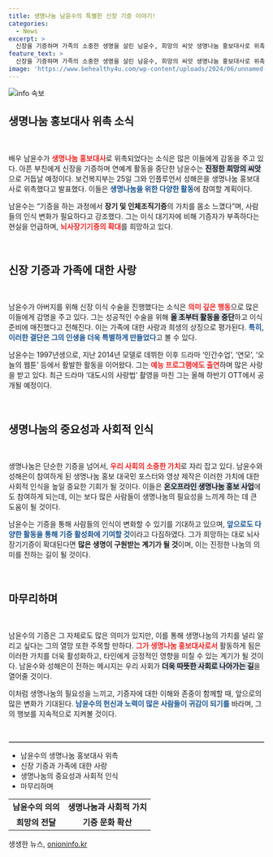 ```yaml
---
title: 생명나눔 남윤수의 특별한 신장 기증 이야기!
categories:
  - News
excerpt: >
  신장을 기증하며 가족의 소중한 생명을 살린 남윤수, 희망의 씨앗 생명나눔 홍보대사로 위촉! 그의 진심 어린 활동이 생명나눔의 가치를 알리는 계기가 될 것으로 기대됩니다.
feature_text: >
  신장을 기증하며 가족의 소중한 생명을 살린 남윤수, 희망의 씨앗 생명나눔 홍보대사로 위촉! 그의 진심 어린 활동이 생명나눔의 가치를 알리는 계기가 될 것으로 기대됩니다.
image: 'https://www.behealthy4u.com/wp-content/uploads/2024/06/unnamed-file.png'
---
```


<p><img src="https://www.behealthy4u.com/wp-content/uploads/2024/06/unnamed-file.png" alt="info 속보" /></p>

<h2 data-ke-size="size26">생명나눔 홍보대사 위촉 소식</h2>

<p data-ke-size="size16">&nbsp;</p>

<p>배우 남윤수가 <b><span style="color: #ee2323;">생명나눔 홍보대사</span></b>로 위촉되었다는 소식은 많은 이들에게 감동을 주고 있다. 아픈 부친에게 신장을 기증하며 연예계 활동을 중단한 남윤수는 <b><span style="background-color: #21538527;">진정한 희망의 씨앗</span></b>으로 거듭날 예정이다. 보건복지부는 25일 그와 인플루언서 성해은을 생명나눔 홍보대사로 위촉했다고 발표했다. 이들은 <b><span style="color: #1a5490;">생명나눔을 위한 다양한 활동</span></b>에 참여할 계획이다. </p>

<p>남윤수는 “기증을 하는 과정에서 <b>장기 및 인체조직기증</b>의 가치를 몸소 느꼈다”며, 사람들의 인식 변화가 필요하다고 강조했다. 그는 이식 대기자에 비해 기증자가 부족하다는 현실을 언급하며, <b><span style="color: #ee2323;">뇌사장기기증의 확대</span></b>를 희망하고 있다. </p>

<p data-ke-size="size16">&nbsp;</p>

<h2 data-ke-size="size26">신장 기증과 가족에 대한 사랑</h2>

<p data-ke-size="size16">&nbsp;</p>

<p>남윤수가 아버지를 위해 신장 이식 수술을 진행했다는 소식은 <b><span style="color: #ee2323;">의미 깊은 행동</span></b>으로 많은 이들에게 감명을 주고 있다. 그는 성공적인 수술을 위해 <b><span style="background-color: #21538527;">올 초부터 활동을 중단</span></b>하고 이식 준비에 매진했다고 전해진다. 이는 가족에 대한 사랑과 희생의 상징으로 평가된다. <b><span style="color: #1a5490;">특히, 이러한 결단은 그의 인생을 더욱 특별하게 만들었다</span></b>고 볼 수 있다.</p>

<p>남윤수는 1997년생으로, 지난 2014년 모델로 데뷔한 이후 드라마 ‘인간수업’, ‘연모’, ‘오늘의 웹툰’ 등에서 활발한 활동을 이어왔다. 그는 <b><span style="color: #ee2323;">예능 프로그램에도 출연</span></b>하며 많은 사랑을 받고 있다. 최근 드라마 ‘대도시의 사랑법’ 촬영을 마친 그는 올해 하반기 OTT에서 공개될 예정이다.</p>

<p data-ke-size="size16">&nbsp;</p>

<h2 data-ke-size="size26">생명나눔의 중요성과 사회적 인식</h2>

<p data-ke-size="size16">&nbsp;</p>

<p>생명나눔은 단순한 기증을 넘어서, <b><span style="color: #ee2323;">우리 사회의 소중한 가치</span></b>로 자리 잡고 있다. 남윤수와 성해은이 참여하게 된 생명나눔 홍보 대국민 포스터와 영상 제작은 이러한 가치에 대한 사회적 인식을 높일 중요한 기회가 될 것이다. 이들은 <b><span style="background-color: #21538527;">온오프라인 생명나눔 홍보 사업</span></b>에도 참여하게 되는데, 이는 보다 많은 사람들이 생명나눔의 필요성을 느끼게 하는 데 큰 도움이 될 것이다.</p>

<p>남윤수는 기증을 통해 사람들의 인식이 변화할 수 있기를 기대하고 있으며, <b><span style="color: #1a5490;">앞으로도 다양한 활동을 통해 기증 활성화에 기여할 것</span></b>이라고 다짐하였다. 그가 희망하는 대로 뇌사장기기증이 확대된다면 <b>많은 생명이 구원받는 계기가 될 것</b>이며, 이는 진정한 나눔의 의미를 전하는 길이 될 것이다.</p>

<p data-ke-size="size16">&nbsp;</p>

<h2 data-ke-size="size26">마무리하며</h2>

<p data-ke-size="size16">&nbsp;</p>

<p>남윤수의 기증은 그 자체로도 많은 의미가 있지만, 이를 통해 생명나눔의 가치를 널리 알리고 싶다는 그의 열망 또한 주목할 만하다. <b><span style="color: #ee2323;">그가 생명나눔 홍보대사로서</span></b> 활동하게 됨은 이러한 가치를 더욱 활성화하고, 타인에게 긍정적인 영향을 미칠 수 있는 계기가 될 것이다. 남윤수와 성해은이 전하는 메시지는 우리 사회가 <b><span style="background-color: #21538527;">더욱 따뜻한 사회로 나아가는 길</span></b>을 열어줄 것이다. </p>

<p>이처럼 생명나눔의 필요성을 느끼고, 기증자에 대한 이해와 존중이 함께할 때, 앞으로의 많은 변화가 기대된다. <b><span style="color: #1a5490;">남윤수의 헌신과 노력이 많은 사람들이 귀감이 되기를</span></b> 바라며, 그의 행보를 지속적으로 지켜볼 것이다. </p>

<p data-ke-size="size16">&nbsp;</p> 

<hr style="border: 1px solid #ccc;"/> 

<ul>
    <li>남윤수의 생명나눔 홍보대사 위촉</li>
    <li>신장 기증과 가족에 대한 사랑</li>
    <li>생명나눔의 중요성과 사회적 인식</li>
    <li>마무리하며</li>
</ul>

<table>
    <tr>
        <td style="text-align: center; height: 17px;"><b>남윤수의 의의</b></td>
        <td style="text-align: center; height: 17px;"><b>생명나눔과 사회적 가치</b></td>
    </tr>
    <tr>
        <td style="text-align: center; height: 17px;"><b>희망의 전달</b></td>
        <td style="text-align: center; height: 17px;"><b>기증 문화 확산</b></td>
    </tr>
</table>
생생한 뉴스, <a href="https://onioninfo.kr" rel="dofollow">onioninfo.kr</a>


